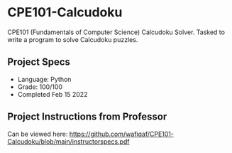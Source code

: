 # CPE101-Calcudoku
CPE101 (Fundamentals of Computer Science) Calcudoku Solver. Tasked to write a program to solve Calcudoku puzzles.

## Project Specs
- Language: Python
- Grade: 100/100
- Completed Feb 15 2022

## Project Instructions from Professor
Can be viewed here: https://github.com/wafiqaf/CPE101-Calcudoku/blob/main/instructorspecs.pdf
